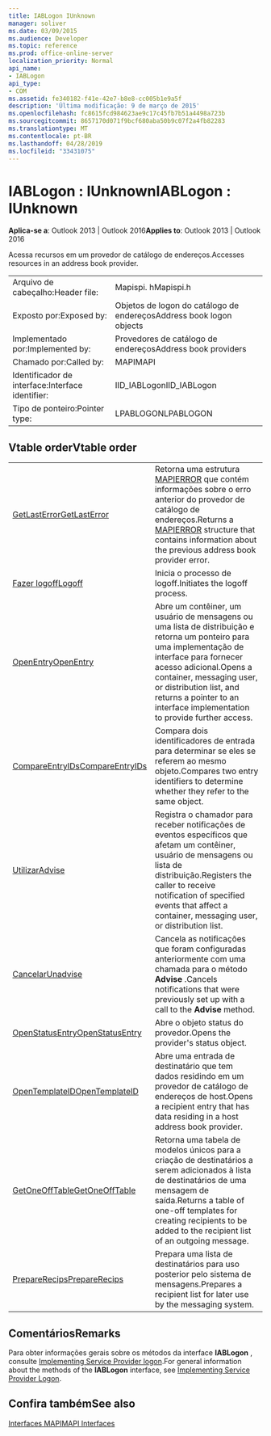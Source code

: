 ```yaml
---
title: IABLogon IUnknown
manager: soliver
ms.date: 03/09/2015
ms.audience: Developer
ms.topic: reference
ms.prod: office-online-server
localization_priority: Normal
api_name:
- IABLogon
api_type:
- COM
ms.assetid: fe340182-f41e-42e7-b8e8-cc005b1e9a5f
description: 'Última modificação: 9 de março de 2015'
ms.openlocfilehash: fc8615fcd984623ae9c17c45fb7b51a4498a723b
ms.sourcegitcommit: 8657170d071f9bcf680aba50b9c07f2a4fb82283
ms.translationtype: MT
ms.contentlocale: pt-BR
ms.lasthandoff: 04/28/2019
ms.locfileid: "33431075"
---
```

# <a name="iablogon--iunknown"></a><span data-ttu-id="3df84-103">IABLogon : IUnknown</span><span class="sxs-lookup"><span data-stu-id="3df84-103">IABLogon : IUnknown</span></span>

  
  
<span data-ttu-id="3df84-104">**Aplica-se a**: Outlook 2013 | Outlook 2016</span><span class="sxs-lookup"><span data-stu-id="3df84-104">**Applies to**: Outlook 2013 | Outlook 2016</span></span> 
  
<span data-ttu-id="3df84-105">Acessa recursos em um provedor de catálogo de endereços.</span><span class="sxs-lookup"><span data-stu-id="3df84-105">Accesses resources in an address book provider.</span></span>
  
|||
|:-----|:-----|
|<span data-ttu-id="3df84-106">Arquivo de cabeçalho:</span><span class="sxs-lookup"><span data-stu-id="3df84-106">Header file:</span></span>  <br/> |<span data-ttu-id="3df84-107">Mapispi. h</span><span class="sxs-lookup"><span data-stu-id="3df84-107">Mapispi.h</span></span>  <br/> |
|<span data-ttu-id="3df84-108">Exposto por:</span><span class="sxs-lookup"><span data-stu-id="3df84-108">Exposed by:</span></span>  <br/> |<span data-ttu-id="3df84-109">Objetos de logon do catálogo de endereços</span><span class="sxs-lookup"><span data-stu-id="3df84-109">Address book logon objects</span></span>  <br/> |
|<span data-ttu-id="3df84-110">Implementado por:</span><span class="sxs-lookup"><span data-stu-id="3df84-110">Implemented by:</span></span>  <br/> |<span data-ttu-id="3df84-111">Provedores de catálogo de endereços</span><span class="sxs-lookup"><span data-stu-id="3df84-111">Address book providers</span></span>  <br/> |
|<span data-ttu-id="3df84-112">Chamado por:</span><span class="sxs-lookup"><span data-stu-id="3df84-112">Called by:</span></span>  <br/> |<span data-ttu-id="3df84-113">MAPI</span><span class="sxs-lookup"><span data-stu-id="3df84-113">MAPI</span></span>  <br/> |
|<span data-ttu-id="3df84-114">Identificador de interface:</span><span class="sxs-lookup"><span data-stu-id="3df84-114">Interface identifier:</span></span>  <br/> |<span data-ttu-id="3df84-115">IID_IABLogon</span><span class="sxs-lookup"><span data-stu-id="3df84-115">IID_IABLogon</span></span>  <br/> |
|<span data-ttu-id="3df84-116">Tipo de ponteiro:</span><span class="sxs-lookup"><span data-stu-id="3df84-116">Pointer type:</span></span>  <br/> |<span data-ttu-id="3df84-117">LPABLOGON</span><span class="sxs-lookup"><span data-stu-id="3df84-117">LPABLOGON</span></span>  <br/> |
   
## <a name="vtable-order"></a><span data-ttu-id="3df84-118">Vtable order</span><span class="sxs-lookup"><span data-stu-id="3df84-118">Vtable order</span></span>

|||
|:-----|:-----|
|[<span data-ttu-id="3df84-119">GetLastError</span><span class="sxs-lookup"><span data-stu-id="3df84-119">GetLastError</span></span>](iablogon-getlasterror.md) <br/> |<span data-ttu-id="3df84-120">Retorna uma estrutura [MAPIERROR](mapierror.md) que contém informações sobre o erro anterior do provedor de catálogo de endereços.</span><span class="sxs-lookup"><span data-stu-id="3df84-120">Returns a [MAPIERROR](mapierror.md) structure that contains information about the previous address book provider error.</span></span>  <br/> |
|[<span data-ttu-id="3df84-121">Fazer logoff</span><span class="sxs-lookup"><span data-stu-id="3df84-121">Logoff</span></span>](iablogon-logoff.md) <br/> |<span data-ttu-id="3df84-122">Inicia o processo de logoff.</span><span class="sxs-lookup"><span data-stu-id="3df84-122">Initiates the logoff process.</span></span>  <br/> |
|[<span data-ttu-id="3df84-123">OpenEntry</span><span class="sxs-lookup"><span data-stu-id="3df84-123">OpenEntry</span></span>](iablogon-openentry.md) <br/> |<span data-ttu-id="3df84-124">Abre um contêiner, um usuário de mensagens ou uma lista de distribuição e retorna um ponteiro para uma implementação de interface para fornecer acesso adicional.</span><span class="sxs-lookup"><span data-stu-id="3df84-124">Opens a container, messaging user, or distribution list, and returns a pointer to an interface implementation to provide further access.</span></span>  <br/> |
|[<span data-ttu-id="3df84-125">CompareEntryIDs</span><span class="sxs-lookup"><span data-stu-id="3df84-125">CompareEntryIDs</span></span>](iablogon-compareentryids.md) <br/> |<span data-ttu-id="3df84-126">Compara dois identificadores de entrada para determinar se eles se referem ao mesmo objeto.</span><span class="sxs-lookup"><span data-stu-id="3df84-126">Compares two entry identifiers to determine whether they refer to the same object.</span></span>  <br/> |
|[<span data-ttu-id="3df84-127">Utilizar</span><span class="sxs-lookup"><span data-stu-id="3df84-127">Advise</span></span>](iablogon-advise.md) <br/> |<span data-ttu-id="3df84-128">Registra o chamador para receber notificações de eventos específicos que afetam um contêiner, usuário de mensagens ou lista de distribuição.</span><span class="sxs-lookup"><span data-stu-id="3df84-128">Registers the caller to receive notification of specified events that affect a container, messaging user, or distribution list.</span></span>  <br/> |
|[<span data-ttu-id="3df84-129">Cancelar</span><span class="sxs-lookup"><span data-stu-id="3df84-129">Unadvise</span></span>](iablogon-unadvise.md) <br/> |<span data-ttu-id="3df84-130">Cancela as notificações que foram configuradas anteriormente com uma chamada para o método **Advise** .</span><span class="sxs-lookup"><span data-stu-id="3df84-130">Cancels notifications that were previously set up with a call to the **Advise** method.</span></span>  <br/> |
|[<span data-ttu-id="3df84-131">OpenStatusEntry</span><span class="sxs-lookup"><span data-stu-id="3df84-131">OpenStatusEntry</span></span>](iablogon-openstatusentry.md) <br/> |<span data-ttu-id="3df84-132">Abre o objeto status do provedor.</span><span class="sxs-lookup"><span data-stu-id="3df84-132">Opens the provider's status object.</span></span>  <br/> |
|[<span data-ttu-id="3df84-133">OpenTemplateID</span><span class="sxs-lookup"><span data-stu-id="3df84-133">OpenTemplateID</span></span>](iablogon-opentemplateid.md) <br/> |<span data-ttu-id="3df84-134">Abre uma entrada de destinatário que tem dados residindo em um provedor de catálogo de endereços de host.</span><span class="sxs-lookup"><span data-stu-id="3df84-134">Opens a recipient entry that has data residing in a host address book provider.</span></span>  <br/> |
|[<span data-ttu-id="3df84-135">GetOneOffTable</span><span class="sxs-lookup"><span data-stu-id="3df84-135">GetOneOffTable</span></span>](iablogon-getoneofftable.md) <br/> |<span data-ttu-id="3df84-136">Retorna uma tabela de modelos únicos para a criação de destinatários a serem adicionados à lista de destinatários de uma mensagem de saída.</span><span class="sxs-lookup"><span data-stu-id="3df84-136">Returns a table of one-off templates for creating recipients to be added to the recipient list of an outgoing message.</span></span>  <br/> |
|[<span data-ttu-id="3df84-137">PrepareRecips</span><span class="sxs-lookup"><span data-stu-id="3df84-137">PrepareRecips</span></span>](iablogon-preparerecips.md) <br/> |<span data-ttu-id="3df84-138">Prepara uma lista de destinatários para uso posterior pelo sistema de mensagens.</span><span class="sxs-lookup"><span data-stu-id="3df84-138">Prepares a recipient list for later use by the messaging system.</span></span>  <br/> |
   
## <a name="remarks"></a><span data-ttu-id="3df84-139">Comentários</span><span class="sxs-lookup"><span data-stu-id="3df84-139">Remarks</span></span>

<span data-ttu-id="3df84-140">Para obter informações gerais sobre os métodos da interface **IABLogon** , consulte [Implementing Service Provider logon](implementing-service-provider-logon.md).</span><span class="sxs-lookup"><span data-stu-id="3df84-140">For general information about the methods of the **IABLogon** interface, see [Implementing Service Provider Logon](implementing-service-provider-logon.md).</span></span>
  
## <a name="see-also"></a><span data-ttu-id="3df84-141">Confira também</span><span class="sxs-lookup"><span data-stu-id="3df84-141">See also</span></span>



[<span data-ttu-id="3df84-142">Interfaces MAPI</span><span class="sxs-lookup"><span data-stu-id="3df84-142">MAPI Interfaces</span></span>](mapi-interfaces.md)

